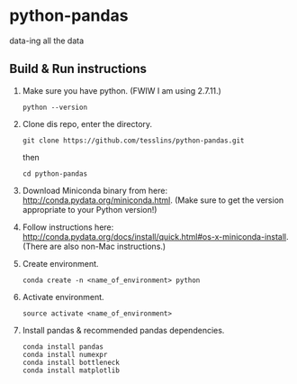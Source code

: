 # python-pandas
data-ing all the data

## Build & Run instructions

1.	Make sure you have python. (FWIW I am using 2.7.11.)
    ```
    python --version
    ```
2.	Clone dis repo, enter the directory.
    ```
    git clone https://github.com/tesslins/python-pandas.git
    ```
    then
    ```
    cd python-pandas
    ```
3. Download Miniconda binary from here: http://conda.pydata.org/miniconda.html.
   (Make sure to get the version appropriate to your Python version!)

4. Follow instructions here: http://conda.pydata.org/docs/install/quick.html#os-x-miniconda-install.
    (There are also non-Mac instructions.)

5. Create environment.
    ```
    conda create -n <name_of_environment> python
    ```

6.	Activate environment.
    ```
    source activate <name_of_environment>
    ```

7.	Install pandas & recommended pandas dependencies.
    ```
    conda install pandas
    conda install numexpr
    conda install bottleneck
    conda install matplotlib
    ```
